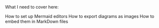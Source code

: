 What I need to cover here:

How to set up Mermaid editors
How to export diagrams as images
How to embed them in MarkDown files
